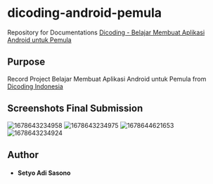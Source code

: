# dicoding-android-pemula
Repository for Documentations [Dicoding - Belajar Membuat Aplikasi Android untuk Pemula](https://www.dicoding.com/academies/51)

## Purpose
Record Project Belajar Membuat Aplikasi Android untuk Pemula from [Dicoding Indonesia](https://www.dicoding.com/)

## Screenshots Final Submission
![1678643234958](https://user-images.githubusercontent.com/58899551/224563999-a196a8c6-b203-43b8-8e17-1dff0e3099d0.jpg)
![1678643234975](https://user-images.githubusercontent.com/58899551/224564002-12e4a6d4-b66b-4657-bd34-0b2c37aedbd4.jpg)
![1678644621653](https://user-images.githubusercontent.com/58899551/224564007-c72be1a5-c20f-489d-baa0-ecbf9c97cc86.jpg)
![1678643234924](https://user-images.githubusercontent.com/58899551/224563997-3dfc0fde-d055-44bc-b3bf-9aacb8fd4bb3.jpg)

## Author
* #### Setyo Adi Sasono
